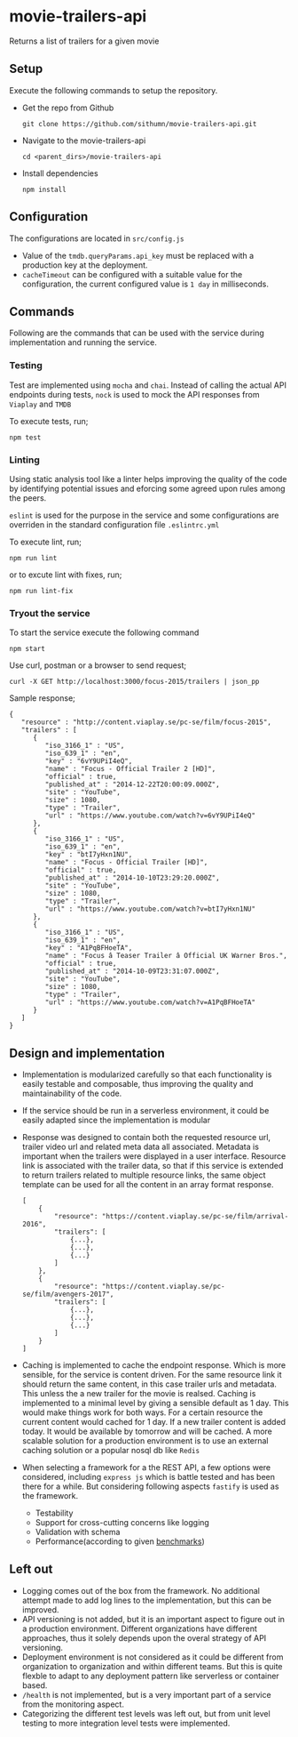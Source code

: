 # movie-trailers-api
Returns a list of trailers for a given movie

## Setup
Execute the following commands to setup the repository.

* Get the repo from Github
    ```
    git clone https://github.com/sithumn/movie-trailers-api.git
    ```
* Navigate to the movie-trailers-api
    ```
    cd <parent_dirs>/movie-trailers-api
    ```
* Install dependencies
    ```
    npm install
    ```

## Configuration
The configurations are located in `src/config.js`

* Value of the `tmdb.queryParams.api_key` must be replaced with a production key at the deployment.
* `cacheTimeout` can be configured with a suitable value for the configuration, the current configured value is `1 day` in milliseconds.

## Commands
Following are the commands that can be used with the service during implementation and running the service.

### Testing
Test are implemented using `mocha` and `chai`. Instead of calling the actual API endpoints during tests, `nock` is used to mock the API responses from `Viaplay` and `TMDB`

To execute tests, run;
```
npm test
```
### Linting
Using static analysis tool like a linter helps improving the quality of the code by identifying potential issues and eforcing some agreed upon rules among the peers. 

`eslint` is used for the purpose in the service and some configurations are overriden in the standard configuration file `.eslintrc.yml`

To execute lint, run;
```
npm run lint
```

or to excute lint with fixes, run;
```
npm run lint-fix
```

### Tryout the service
To start the service execute the following command

```
npm start
```

Use curl, postman or a browser to send request;
```
curl -X GET http://localhost:3000/focus-2015/trailers | json_pp
```

Sample response;

```
{
   "resource" : "http://content.viaplay.se/pc-se/film/focus-2015",
   "trailers" : [
      {
         "iso_3166_1" : "US",
         "iso_639_1" : "en",
         "key" : "6vY9UPiI4eQ",
         "name" : "Focus - Official Trailer 2 [HD]",
         "official" : true,
         "published_at" : "2014-12-22T20:00:09.000Z",
         "site" : "YouTube",
         "size" : 1080,
         "type" : "Trailer",
         "url" : "https://www.youtube.com/watch?v=6vY9UPiI4eQ"
      },
      {
         "iso_3166_1" : "US",
         "iso_639_1" : "en",
         "key" : "btI7yHxn1NU",
         "name" : "Focus - Official Trailer [HD]",
         "official" : true,
         "published_at" : "2014-10-10T23:29:20.000Z",
         "site" : "YouTube",
         "size" : 1080,
         "type" : "Trailer",
         "url" : "https://www.youtube.com/watch?v=btI7yHxn1NU"
      },
      {
         "iso_3166_1" : "US",
         "iso_639_1" : "en",
         "key" : "A1PqBFHoeTA",
         "name" : "Focus â Teaser Trailer â Official UK Warner Bros.",
         "official" : true,
         "published_at" : "2014-10-09T23:31:07.000Z",
         "site" : "YouTube",
         "size" : 1080,
         "type" : "Trailer",
         "url" : "https://www.youtube.com/watch?v=A1PqBFHoeTA"
      }
   ]
}
```

## Design and implementation

* Implementation is modularized carefully so that each functionality is easily testable and composable, thus improving the quality and maintainability of the code.
* If the service should be run in a serverless environment, it could be easily adapted since the implementation is modular
* Response was designed to contain both the requested resource url, trailer video url and related meta data all associated. Metadata is important when the trailers were displayed in a user interface. Resource link is associated with the trailer data, so that if this service is extended to return trailers related to multiple resource links, the same object template can be used for all the content in an array format response.

    ```
    [
        {
            "resource": "https://content.viaplay.se/pc-se/film/arrival-2016",
            "trailers": [
                {...},
                {...},
                {...}
            ]
        },
        {
            "resource": "https://content.viaplay.se/pc-se/film/avengers-2017",
            "trailers": [
                {...},
                {...},
                {...}
            ]
        }
    ]
    ```
* Caching is implemented to cache the endpoint response. Which is more sensible, for the service is content driven. For the same resource link it should return the same content, in this case trailer urls and metadata. This unless the a new trailer for the movie is realsed. Caching is implemented to a minimal level by giving a sensible default as 1 day. This would make things work for both ways. For a certain resource the current content would cached for 1 day. If a new trailer content is added today. It would be available by tomorrow and will be cached. A more scalable solution for a production environment is to use an external caching solution or a popular nosql db like `Redis`

* When selecting a framework for a the REST API, a few options were considered, including `express js` which is battle tested and has been there for a while. But considering following aspects `fastify` is used as the framework.
    * Testability
    * Support for cross-cutting concerns like logging
    * Validation with schema
    * Performance(according to given [benchmarks](https://www.fastify.io/benchmarks/))

## Left out
* Logging comes out of the box from the framework. No additional attempt made to add log lines to the implementation, but this can be improved.
* API versioning is not added, but it is an important aspect to figure out in a production environment. Different organizations have different approaches, thus it solely depends upon the overal strategy of API versioning.
* Deployment environment is not considered as it could be different from organization to organization and within different teams. But this is quite flexble to adapt to any deployment pattern like serverless or container based.
* `/health` is not implemented, but is a very important part of a service from the monitoring aspect.
* Categorizing the different test levels was left out, but from unit level testing to more integration level tests were implemented.
